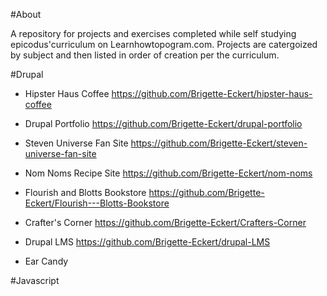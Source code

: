 #About 

A repository for projects and exercises completed while self studying epicodus'curriculum on Learnhowtopogram.com.  Projects are catergoized by subject and then listed in order of creation per the curriculum. 


#Drupal 


* Hipster Haus Coffee https://github.com/Brigette-Eckert/hipster-haus-coffee

* Drupal Portfolio https://github.com/Brigette-Eckert/drupal-portfolio

* Steven Universe Fan Site https://github.com/Brigette-Eckert/steven-universe-fan-site

* Nom Noms Recipe Site https://github.com/Brigette-Eckert/nom-noms

* Flourish and Blotts Bookstore https://github.com/Brigette-Eckert/Flourish---Blotts-Bookstore

* Crafter's Corner https://github.com/Brigette-Eckert/Crafters-Corner

* Drupal LMS https://github.com/Brigette-Eckert/drupal-LMS

* Ear Candy 

 
#Javascript 


